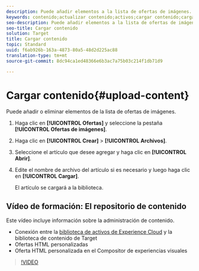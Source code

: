 ```yaml
---
description: Puede añadir elementos a la lista de ofertas de imágenes.
keywords: contenido;actualizar contenido;activos;cargar contenido;cargar activo
seo-description: Puede añadir elementos a la lista de ofertas de imágenes.
seo-title: Cargar contenido
solution: Target
title: Cargar contenido
topic: Standard
uuid: f6ab926b-163a-4873-80a5-48d2d225ac88
translation-type: tm+mt
source-git-commit: 8dc94ca1ed48366e6b3ac7a75b03c214f1db71d9

---
```



# Cargar contenido{#upload-content}

Puede añadir o eliminar elementos de la lista de ofertas de imágenes.

1. Haga clic en **[!UICONTROL Ofertas]** y seleccione la pestaña **[!UICONTROL Ofertas de imágenes]**.
1. Haga clic en **[!UICONTROL Crear]** &gt; **[!UICONTROL Archivos]**.
1. Seleccione el artículo que desee agregar y haga clic en **[!UICONTROL Abrir]**.
1. Edite el nombre de archivo del artículo si es necesario y luego haga clic en **[!UICONTROL Cargar]**.

   El artículo se cargará a la biblioteca.

## Vídeo de formación: El repositorio de contenido

Este vídeo incluye información sobre la administración de contenido.

* Conexión entre la [biblioteca de activos de Experience Cloud](https://docs.adobe.com/content/help/en/core-services/interface/assets/creative-cloud.html) y la biblioteca de contenido de Target
* Ofertas HTML personalizadas
* Oferta HTML personalizada en el Compositor de experiencias visuales

>[!VIDEO](https://video.tv.adobe.com/v/17387?captions=spa)